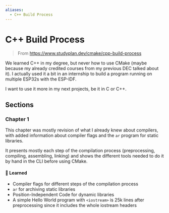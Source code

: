 ```yaml
---
aliases:
  - C++ Build Process
---
```

# C++ Build Process
> From https://www.studyplan.dev/cmake/cpp-build-process

We learned C++ in my degree, but never how to use CMake (maybe because my already credited courses from my previous DEC talked about it). I actually used it a bit in an internship to build a program running on multiple ESP32s with the ESP-IDF.

I want to use it more in my next projects, be it in C or C++.

## Sections

### Chapter 1
This chapter was mostly revision of what I already knew about compilers, with added information about compiler flags and the `ar` program for static libraries.

It presents mostly each step of the compilation process (preprocessing, compiling, assembling, linking) and shows the different tools needed to do it by hand in the CLI before using CMake.

#### 📌 Learned 
- Compiler flags for different steps of the compilation process
- `ar` for archiving static libraries
- Position-Independent Code for dynamic libraries
- A simple Hello World program with `<iostream>` is 25k lines after preprocessing since it includes the whole iostream headers